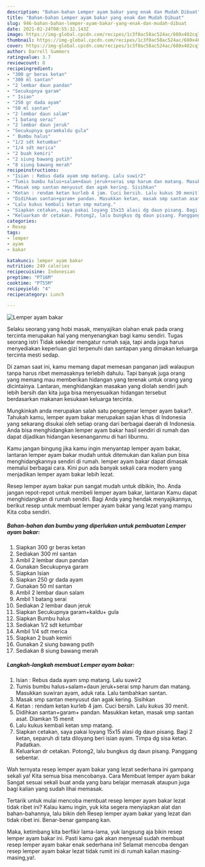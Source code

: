 ```yaml
---
description: "Bahan-bahan Lemper ayam bakar yang enak dan Mudah Dibuat"
title: "Bahan-bahan Lemper ayam bakar yang enak dan Mudah Dibuat"
slug: 946-bahan-bahan-lemper-ayam-bakar-yang-enak-dan-mudah-dibuat
date: 2021-02-24T00:55:32.143Z
image: https://img-global.cpcdn.com/recipes/1c3f0ac58ac524ac/680x482cq70/lemper-ayam-bakar-foto-resep-utama.jpg
thumbnail: https://img-global.cpcdn.com/recipes/1c3f0ac58ac524ac/680x482cq70/lemper-ayam-bakar-foto-resep-utama.jpg
cover: https://img-global.cpcdn.com/recipes/1c3f0ac58ac524ac/680x482cq70/lemper-ayam-bakar-foto-resep-utama.jpg
author: Darrell Summers
ratingvalue: 3.7
reviewcount: 8
recipeingredient:
- "300 gr beras ketan"
- "300 ml santan"
- "2 lembar daun pandan"
- "Secukupnya garam"
- " Isian"
- "250 gr dada ayam"
- "50 ml santan"
- "2 lembar daun salam"
- "1 batang serai"
- "2 lembar daun jeruk"
- "Secukupnya garamkaldu gula"
- " Bumbu halus"
- "1/2 sdt ketumbar"
- "1/4 sdt merica"
- "2 buah kemiri"
- "2 siung bawang putih"
- "8 siung bawang merah"
recipeinstructions:
- "Isian : Rebus dada ayam smp matang. Lalu suwir2"
- "Tumis bumbu halus+salam+daun jeruk+serai smp harum dan matang. Masukkan suwiran ayam, aduk rata. Lalu tambahkan santan."
- "Masak smp santan menyusut dan agak kering. Sisihkan"
- "Ketan : rendam ketan kurleb 4 jam. Cuci bersih. Lalu kukus 30 menit."
- "Didihkan santan+garam+ pandan. Masukkan ketan, masak smp santan asat. Diamkan 15 menit"
- "Lalu kukus kembali ketan smp matang."
- "Siapkan cetakan, saya pakai loyang 15x15 alasi dg daun pisang. Bagi 2 ketan, separuh di tata diloyang beri isian ayam. Timpa dg sisa ketan. Padatkan."
- "Keluarkan dr cetakan. Potong2, lalu bungkus dg daun pisang. Panggang sebentar."
categories:
- Resep
tags:
- lemper
- ayam
- bakar

katakunci: lemper ayam bakar 
nutrition: 249 calories
recipecuisine: Indonesian
preptime: "PT16M"
cooktime: "PT55M"
recipeyield: "4"
recipecategory: Lunch

---
```



![Lemper ayam bakar](https://img-global.cpcdn.com/recipes/1c3f0ac58ac524ac/680x482cq70/lemper-ayam-bakar-foto-resep-utama.jpg)

Selaku seorang yang hobi masak, menyajikan olahan enak pada orang tercinta merupakan hal yang menyenangkan bagi kamu sendiri. Tugas seorang istri Tidak sekedar mengatur rumah saja, tapi anda juga harus menyediakan keperluan gizi terpenuhi dan santapan yang dimakan keluarga tercinta mesti sedap.

Di zaman  saat ini, kamu memang dapat memesan panganan jadi walaupun tanpa harus ribet memasaknya terlebih dahulu. Tapi banyak juga orang yang memang mau memberikan hidangan yang terenak untuk orang yang dicintainya. Lantaran, menghidangkan masakan yang diolah sendiri jauh lebih bersih dan kita juga bisa menyesuaikan hidangan tersebut berdasarkan makanan kesukaan keluarga tercinta. 



Mungkinkah anda merupakan salah satu penggemar lemper ayam bakar?. Tahukah kamu, lemper ayam bakar merupakan sajian khas di Indonesia yang sekarang disukai oleh setiap orang dari berbagai daerah di Indonesia. Anda bisa menghidangkan lemper ayam bakar hasil sendiri di rumah dan dapat dijadikan hidangan kesenanganmu di hari liburmu.

Kamu jangan bingung jika kamu ingin menyantap lemper ayam bakar, lantaran lemper ayam bakar mudah untuk ditemukan dan kalian pun bisa menghidangkannya sendiri di rumah. lemper ayam bakar dapat dimasak memalui berbagai cara. Kini pun ada banyak sekali cara modern yang menjadikan lemper ayam bakar lebih lezat.

Resep lemper ayam bakar pun sangat mudah untuk dibikin, lho. Anda jangan repot-repot untuk membeli lemper ayam bakar, lantaran Kamu dapat menghidangkan di rumah sendiri. Bagi Anda yang hendak menyajikannya, berikut resep untuk membuat lemper ayam bakar yang lezat yang mampu Kita coba sendiri.

<!--inarticleads1-->

##### Bahan-bahan dan bumbu yang diperlukan untuk pembuatan Lemper ayam bakar:

1. Siapkan 300 gr beras ketan
1. Sediakan 300 ml santan
1. Ambil 2 lembar daun pandan
1. Gunakan Secukupnya garam
1. Siapkan  Isian
1. Siapkan 250 gr dada ayam
1. Gunakan 50 ml santan
1. Ambil 2 lembar daun salam
1. Ambil 1 batang serai
1. Sediakan 2 lembar daun jeruk
1. Siapkan Secukupnya garam+kaldu+ gula
1. Siapkan  Bumbu halus
1. Sediakan 1/2 sdt ketumbar
1. Ambil 1/4 sdt merica
1. Siapkan 2 buah kemiri
1. Gunakan 2 siung bawang putih
1. Sediakan 8 siung bawang merah




<!--inarticleads2-->

##### Langkah-langkah membuat Lemper ayam bakar:

1. Isian : Rebus dada ayam smp matang. Lalu suwir2
1. Tumis bumbu halus+salam+daun jeruk+serai smp harum dan matang. Masukkan suwiran ayam, aduk rata. Lalu tambahkan santan.
1. Masak smp santan menyusut dan agak kering. Sisihkan
1. Ketan : rendam ketan kurleb 4 jam. Cuci bersih. Lalu kukus 30 menit.
1. Didihkan santan+garam+ pandan. Masukkan ketan, masak smp santan asat. Diamkan 15 menit
1. Lalu kukus kembali ketan smp matang.
1. Siapkan cetakan, saya pakai loyang 15x15 alasi dg daun pisang. Bagi 2 ketan, separuh di tata diloyang beri isian ayam. Timpa dg sisa ketan. Padatkan.
1. Keluarkan dr cetakan. Potong2, lalu bungkus dg daun pisang. Panggang sebentar.




Wah ternyata resep lemper ayam bakar yang lezat sederhana ini gampang sekali ya! Kita semua bisa mencobanya. Cara Membuat lemper ayam bakar Sangat sesuai sekali buat anda yang baru belajar memasak ataupun juga bagi kalian yang sudah lihai memasak.

Tertarik untuk mulai mencoba membuat resep lemper ayam bakar lezat tidak ribet ini? Kalau kamu ingin, yuk kita segera menyiapkan alat dan bahan-bahannya, lalu bikin deh Resep lemper ayam bakar yang lezat dan tidak ribet ini. Benar-benar gampang kan. 

Maka, ketimbang kita berfikir lama-lama, yuk langsung aja bikin resep lemper ayam bakar ini. Pasti kamu gak akan menyesal sudah membuat resep lemper ayam bakar enak sederhana ini! Selamat mencoba dengan resep lemper ayam bakar lezat tidak rumit ini di rumah kalian masing-masing,ya!.

